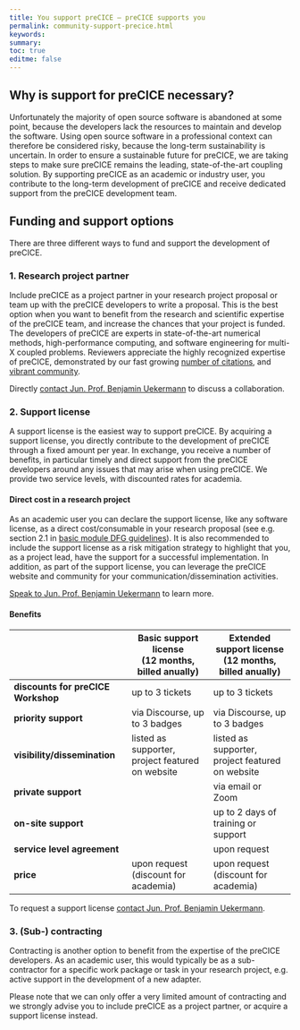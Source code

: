 ```yaml
---
title: You support preCICE – preCICE supports you
permalink: community-support-precice.html
keywords:
summary:
toc: true
editme: false
---
```


## Why is support for preCICE necessary?

Unfortunately the majority of open source software is abandoned at some point, because the developers lack the resources to maintain and develop the software. Using open source software in a professional context can therefore be considered risky, because the long-term sustainability is uncertain.  In order to ensure a sustainable future for preCICE, we are taking steps  to make sure preCICE remains the leading, state-of-the-art coupling solution. By supporting preCICE as an academic or industry user, you contribute to the long-term development of preCICE and receive dedicated support from the preCICE development team.

## Funding and support options

There are three different ways to fund and support the development of preCICE.

### 1. Research project partner

Include preCICE as a project partner in your research project proposal or team up with the preCICE developers to write a proposal. This is the best option when you want to benefit from the research and scientific expertise of the preCICE team, and increase the chances that your project is funded. The developers of preCICE are experts in state-of-the-art numerical methods, high-performance computing, and software engineering for multi-X coupled problems. Reviewers appreciate the highly recognized expertise of preCICE, demonstrated by our fast growing [number of citations](https://scholar.google.com/scholar?hl=en&cites=5053469347483527186), and [vibrant community](community-projects.html).

Directly [contact Jun. Prof. Benjamin Uekermann](https://www.ipvs.uni-stuttgart.de/departments/us3/) to discuss a collaboration.

### 2. Support license

A support license is the easiest way to support preCICE. By acquiring a support license, you directly contribute to the development of preCICE through a fixed amount per year. In exchange, you receive a number of benefits, in particular timely and direct support from the preCICE developers around any issues that may arise when using preCICE. We provide two service levels, with discounted rates for academia.

#### Direct cost in a research project

As an academic user you can declare the support license, like any software license, as a direct cost/consumable in your research proposal (see e.g. section 2.1 in [basic module DFG guidelines](https://www.dfg.de/formulare/52_01/52_01_en.pdf)). It is also recommended to include the support license as a risk mitigation strategy to highlight that you, as a project lead, have the support for a successful implementation. In addition, as part of the support license, you can leverage the preCICE website and community for your communication/dissemination activities.

[Speak to Jun. Prof. Benjamin Uekermann](https://www.ipvs.uni-stuttgart.de/departments/us3/) to learn more.

#### Benefits

|   | Basic support license <br>(12 months, billed anually)  | Extended support license <br>(12 months, billed anually)  |
| - | - | -|
| **discounts for preCICE Workshop** | up to 3 tickets | up to 3 tickets |
| **priority support**   | via Discourse, up to 3 badges | via Discourse, up to 3 badges  |
| **visibility/dissemination**   | listed as supporter, project featured on website | listed as supporter, project featured on website  |
| **private support**   |  | via email or Zoom |
| **on-site support**    |  | up to 2 days of training or support |
| **service level agreement** | | upon request |
| **price** | upon request (discount for academia) | upon request (discount for academia) |

To request a support license [contact Jun. Prof. Benjamin Uekermann](https://www.ipvs.uni-stuttgart.de/departments/us3/).

### 3. (Sub-) contracting

Contracting is another option to benefit from the expertise of the preCICE developers. As an academic user, this would typically be as a sub-contractor for a specific work package or task in your research project, e.g. active support in the development of a new adapter.

Please note that we can only offer a very limited amount of contracting and we strongly advise you to include preCICE as a project partner, or acquire a support license instead.
